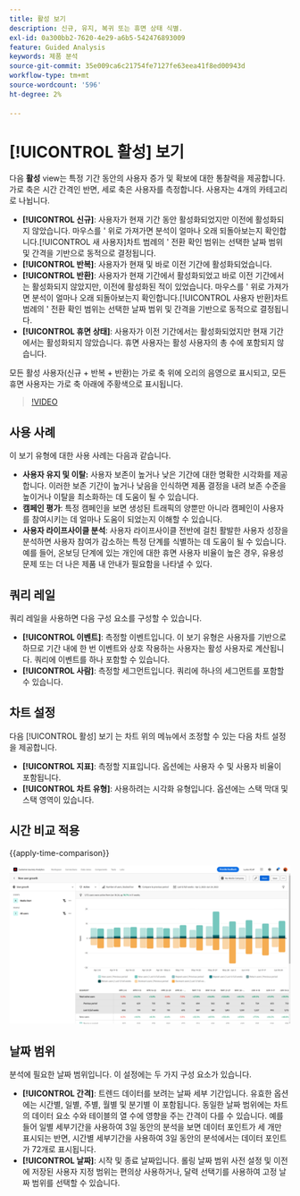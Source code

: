 ```yaml
---
title: 활성 보기
description: 신규, 유지, 복귀 또는 휴면 상태 식별.
exl-id: 0a300bb2-7620-4e29-a6b5-542476893009
feature: Guided Analysis
keywords: 제품 분석
source-git-commit: 35e009ca6c21754fe7127fe63eea41f8ed00943d
workflow-type: tm+mt
source-wordcount: '596'
ht-degree: 2%

---
```


# [!UICONTROL 활성] 보기

다음 **활성** view는 특정 기간 동안의 사용자 증가 및 확보에 대한 통찰력을 제공합니다. 가로 축은 시간 간격인 반면, 세로 축은 사용자를 측정합니다. 사용자는 4개의 카테고리로 나뉩니다.

* **[!UICONTROL 신규]**: 사용자가 현재 기간 동안 활성화되었지만 이전에 활성화되지 않았습니다. 마우스를 &#39; 위로 가져가면 분석이 얼마나 오래 되돌아보는지 확인합니다.[!UICONTROL 새 사용자]차트 범례의 &#39; 전환 확인 범위는 선택한 날짜 범위 및 간격을 기반으로 동적으로 결정됩니다.
* **[!UICONTROL 반복]**: 사용자가 현재 및 바로 이전 기간에 활성화되었습니다.
* **[!UICONTROL 반환]**: 사용자가 현재 기간에서 활성화되었고 바로 이전 기간에서는 활성화되지 않았지만, 이전에 활성화된 적이 있었습니다. 마우스를 &#39; 위로 가져가면 분석이 얼마나 오래 되돌아보는지 확인합니다.[!UICONTROL 사용자 반환]차트 범례의 &#39; 전환 확인 범위는 선택한 날짜 범위 및 간격을 기반으로 동적으로 결정됩니다.
* **[!UICONTROL 휴면 상태]**: 사용자가 이전 기간에서는 활성화되었지만 현재 기간에서는 활성화되지 않았습니다. 휴면 사용자는 활성 사용자의 총 수에 포함되지 않습니다.

모든 활성 사용자(신규 + 반복 + 반환)는 가로 축 위에 오리의 음영으로 표시되고, 모든 휴면 사용자는 가로 축 아래에 주황색으로 표시됩니다.

>[!VIDEO](https://video.tv.adobe.com/v/3421667/?learn=on)

## 사용 사례

이 보기 유형에 대한 사용 사례는 다음과 같습니다.

* **사용자 유지 및 이탈:** 사용자 보존이 높거나 낮은 기간에 대한 명확한 시각화를 제공합니다. 이러한 보존 기간이 높거나 낮음을 인식하면 제품 결정을 내려 보존 수준을 높이거나 이탈을 최소화하는 데 도움이 될 수 있습니다.
* **캠페인 평가**: 특정 캠페인을 보면 생성된 트래픽의 양뿐만 아니라 캠페인이 사용자를 참여시키는 데 얼마나 도움이 되었는지 이해할 수 있습니다.
* **사용자 라이프사이클 분석**: 사용자 라이프사이클 전반에 걸친 활발한 사용자 성장을 분석하면 사용자 참여가 감소하는 특정 단계를 식별하는 데 도움이 될 수 있습니다. 예를 들어, 온보딩 단계에 있는 개인에 대한 휴면 사용자 비율이 높은 경우, 유용성 문제 또는 더 나은 제품 내 안내가 필요함을 나타낼 수 있다.

## 쿼리 레일

쿼리 레일을 사용하면 다음 구성 요소를 구성할 수 있습니다.

* **[!UICONTROL 이벤트]**: 측정할 이벤트입니다. 이 보기 유형은 사용자를 기반으로 하므로 기간 내에 한 번 이벤트와 상호 작용하는 사용자는 활성 사용자로 계산됩니다. 쿼리에 이벤트를 하나 포함할 수 있습니다.
* **[!UICONTROL 사람]**: 측정할 세그먼트입니다. 쿼리에 하나의 세그먼트를 포함할 수 있습니다.

## 차트 설정

다음 [!UICONTROL 활성] 보기 는 차트 위의 메뉴에서 조정할 수 있는 다음 차트 설정을 제공합니다.

* **[!UICONTROL 지표]**: 측정할 지표입니다. 옵션에는 사용자 수 및 사용자 비율이 포함됩니다.
* **[!UICONTROL 차트 유형]**: 사용하려는 시각화 유형입니다. 옵션에는 스택 막대 및 스택 영역이 있습니다.

## 시간 비교 적용

{{apply-time-comparison}}

![활성 시간 비교](../assets/active-compare.png)

## 날짜 범위

분석에 필요한 날짜 범위입니다. 이 설정에는 두 가지 구성 요소가 있습니다.

* **[!UICONTROL 간격]**: 트렌드 데이터를 보려는 날짜 세부 기간입니다. 유효한 옵션에는 시간별, 일별, 주별, 월별 및 분기별 이 포함됩니다. 동일한 날짜 범위에는 차트의 데이터 요소 수와 테이블의 열 수에 영향을 주는 간격이 다를 수 있습니다. 예를 들어 일별 세부기간을 사용하여 3일 동안의 분석을 보면 데이터 포인트가 세 개만 표시되는 반면, 시간별 세부기간을 사용하여 3일 동안의 분석에서는 데이터 포인트가 72개로 표시됩니다.
* **[!UICONTROL 날짜]**: 시작 및 종료 날짜입니다. 롤링 날짜 범위 사전 설정 및 이전에 저장된 사용자 지정 범위는 편의상 사용하거나, 달력 선택기를 사용하여 고정 날짜 범위를 선택할 수 있습니다.
